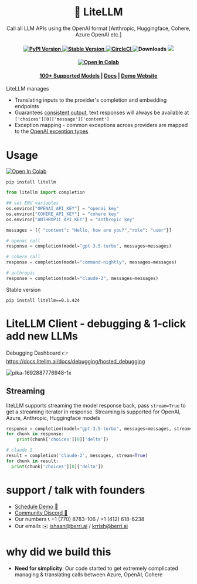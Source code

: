 <h1 align="center">
        🚅 LiteLLM
    </h1>
    <p align="center">
        <p align="center">Call all LLM APIs using the OpenAI format [Anthropic, Huggingface, Cohere, Azure OpenAI etc.]</p>
    </p>

<h4 align="center">
    <a href="https://pypi.org/project/litellm/" target="_blank">
        <img src="https://img.shields.io/pypi/v/litellm.svg" alt="PyPI Version">
    </a>
    <a href="https://pypi.org/project/litellm/0.1.1/" target="_blank">
        <img src="https://img.shields.io/badge/stable%20version-v0.1.424-blue?color=green&link=https://pypi.org/project/litellm/0.1.1/" alt="Stable Version">
    </a>
    <a href="https://dl.circleci.com/status-badge/redirect/gh/BerriAI/litellm/tree/main" target="_blank">
        <img src="https://dl.circleci.com/status-badge/img/gh/BerriAI/litellm/tree/main.svg?style=svg" alt="CircleCI">
    </a>
    <img src="https://img.shields.io/pypi/dm/litellm" alt="Downloads">
    <a href="https://discord.gg/wuPM9dRgDw" target="_blank">
        <img src="https://dcbadge.vercel.app/api/server/wuPM9dRgDw?style=flat">
    </a>
</h4>

<h4 align="center">
<a target="_blank" href="https://colab.research.google.com/github/BerriAI/litellm/blob/main/cookbook/liteLLM_OpenAI.ipynb">
  <img src="https://colab.research.google.com/assets/colab-badge.svg" alt="Open In Colab"/>
</a>    
</h4>

<h4 align="center">
    <a href="https://docs.litellm.ai/docs/completion/supported" target="_blank">100+ Supported Models</a> |
    <a href="https://docs.litellm.ai/docs/" target="_blank">Docs</a> |
    <a href="https://litellm.ai/playground" target="_blank">Demo Website</a>
</h4>

LiteLLM manages

- Translating inputs to the provider's completion and embedding endpoints
- Guarantees [consistent output](https://litellm.readthedocs.io/en/latest/output/), text responses will always be available at `['choices'][0]['message']['content']`
- Exception mapping - common exceptions across providers are mapped to the [OpenAI exception types](https://help.openai.com/en/articles/6897213-openai-library-error-types-guidance)
# Usage

<a target="_blank" href="https://colab.research.google.com/github/BerriAI/litellm/blob/main/cookbook/liteLLM_OpenAI.ipynb">
  <img src="https://colab.research.google.com/assets/colab-badge.svg" alt="Open In Colab"/>
</a>


```
pip install litellm
```

```python
from litellm import completion

## set ENV variables
os.environ["OPENAI_API_KEY"] = "openai key"
os.environ["COHERE_API_KEY"] = "cohere key"
os.environ["ANTHROPIC_API_KEY"] = "anthropic key"

messages = [{ "content": "Hello, how are you?","role": "user"}]

# openai call
response = completion(model="gpt-3.5-turbo", messages=messages)

# cohere call
response = completion(model="command-nightly", messages=messages)

# anthropic
response = completion(model="claude-2", messages=messages)
```

Stable version
```
pip install litellm==0.1.424
```


# LiteLLM Client - debugging & 1-click add new LLMs
Debugging Dashboard 👉 https://docs.litellm.ai/docs/debugging/hosted_debugging

![pika-1692887776948-1x](https://github.com/BerriAI/litellm/assets/29436595/44f40714-abdc-4c53-9642-6ba3654209d5)


## Streaming
liteLLM supports streaming the model response back, pass `stream=True` to get a streaming iterator in response.
Streaming is supported for OpenAI, Azure, Anthropic, Huggingface models
```python
response = completion(model="gpt-3.5-turbo", messages=messages, stream=True)
for chunk in response:
    print(chunk['choices'][0]['delta'])

# claude 2
result = completion('claude-2', messages, stream=True)
for chunk in result:
  print(chunk['choices'][0]['delta'])
```

# support / talk with founders
- [Schedule Demo 👋](https://calendly.com/d/4mp-gd3-k5k/berriai-1-1-onboarding-litellm-hosted-version)
- [Community Discord 💭](https://discord.gg/wuPM9dRgDw)
- Our numbers 📞 +1 (770) 8783-106 / ‭+1 (412) 618-6238‬
- Our emails ✉️ ishaan@berri.ai / krrish@berri.ai

# why did we build this 
- **Need for simplicity**: Our code started to get extremely complicated managing & translating calls between Azure, OpenAI, Cohere
